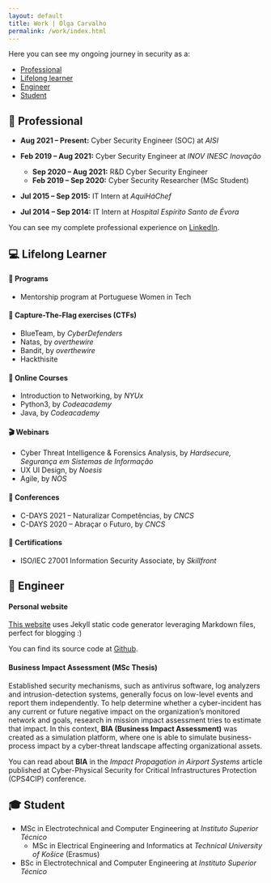 ```yaml
---
layout: default
title: Work | Olga Carvalho
permalink: /work/index.html
---
```


Here you can see my ongoing journey in security as a:

* [Professional](#-professional)
* [Lifelong learner](#-lifelong-learner)
* [Engineer](#-engineer)
* [Student](#-student)

## 💼 Professional

- **Aug 2021 – Present:** Cyber Security Engineer (SOC) at *AISI*

- **Feb 2019 – Aug 2021:** Cyber Security Engineer at *INOV INESC Inovação*

  * **Sep 2020 – Aug 2021:** R&D Cyber Security Engineer
  * **Feb 2019 – Sep 2020:** Cyber Security Researcher (MSc Student)

- **Jul 2015 – Sep 2015:** IT Intern at *AquiHáChef*

- **Jul 2014 – Sep 2014:** IT Intern at *Hospital Espírito Santo de Évora*

You can see my complete professional experience on <a href="{{ site.linkedin }}">LinkedIn</a>.  

## 💻 Lifelong Learner

#### 📅 Programs
* Mentorship program at Portuguese Women in Tech

#### 🚩 Capture-The-Flag exercises (CTFs)
* BlueTeam, by *CyberDefenders*
* Natas, by *overthewire*
* Bandit, by *overthewire*
* Hackthisite

#### 🎫 Online Courses
* Introduction to Networking, by *NYUx*
* Python3, by *Codeacademy*
* Java, by *Codeacademy*

#### 🎬 Webinars
* Cyber Threat Intelligence & Forensics Analysis, by *Hardsecure, Segurança em Sistemas de Informação*
* UX UI Design, by *Noesis*
* Agile, by *NOS*

#### 🎤 Conferences
* C-DAYS 2021 – Naturalizar Competências, by *CNCS*
* C-DAYS 2020 – Abraçar o Futuro, by *CNCS*

#### 📜 Certifications
* ISO/IEC 27001 Information Security Associate, by *Skillfront*



## 📐 Engineer
#### Personal website
[This website](https://olgacarvalho.github.io/) uses Jekyll static code generator leveraging Markdown files, perfect for blogging :)

You can find its source code at [Github](https://github.com/OlgaCarvalho/olgacarvalho.github.io).

#### Business Impact Assessment (MSc Thesis)
Established security mechanisms, such as antivirus software, log analyzers and intrusion-detection systems, generally focus on low-level events and report them independently.
To help determine whether a cyber-incident has any current or future negative impact on the organization’s monitored network and goals, research in mission impact assessment tries to estimate that impact.
In this context, **BIA (Business Impact Assessment)** was created as a simulation platform, where one is able to simulate business-process impact by a cyber-threat landscape affecting organizational assets.

You can read about **BIA** in the *Impact Propagation in Airport Systems* article published at Cyber-Physical Security for Critical Infrastructures Protection (CPS4CIP) conference.



## 🎓 Student

  * MSc in Electrotechnical and Computer Engineering at *Instituto Superior Técnico*
    * MSc in Electrical Engineering and Informatics at *Technical University of Košice* (Erasmus)
  * BSc in Electrotechnical and Computer Engineering at *Instituto Superior Técnico*
